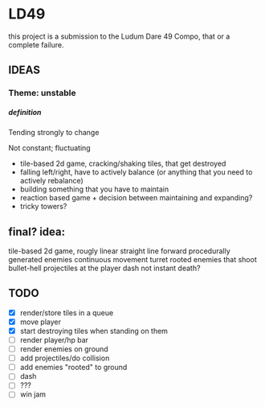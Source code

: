 # LD49
this project is a submission to the Ludum Dare 49 Compo, that or a complete failure.

## IDEAS
### Theme: unstable
##### definition
Tending strongly to change

Not constant; fluctuating

- tile-based 2d game, cracking/shaking tiles, that get destroyed
- falling left/right, have to actively balance (or anything that you need to actively rebalance)
- building something that you have to maintain
- reaction based game + decision between maintaining and expanding?
- tricky towers?

## final? idea:
tile-based 2d game, rougly linear straight line forward
procedurally generated enemies
continuous movement
turret rooted enemies that shoot bullet-hell projectiles at the player
dash
not instant death? 

## TODO

- [x] render/store tiles in a queue
- [x] move player
- [x] start destroying tiles when standing on them
- [ ] render player/hp bar
- [ ] render enemies on ground
- [ ] add projectiles/do collision
- [ ] add enemies "rooted" to ground
- [ ] dash
- [ ] ???
- [ ] win jam
